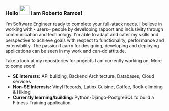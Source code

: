 ### Hello <img src="https://raw.githubusercontent.com/MartinHeinz/MartinHeinz/master/wave.gif" width="30px"> I am Roberto Ramos!

<p>I'm Software Engineer ready to complete your full-stack needs. I believe in working with ~users~ people by developing rapport and inclusivity through communication and technology. I'm able to adapt and cater my skills and perspective to achieve goals with respect to functionality, performance and extensibility. The passion I carry for designing, developing and deploying applications can be seen in my work and can-do attitude.

Take a look at my repositories for projects I am currently working on. More to come soon!

* <strong>SE Interests:</strong> API building, Backend Architecture, Databases, Cloud services
* <strong>Non-SE Interests:</strong> Vinyl Records, Latinx Cuisine, Coffee, Rock-climbing & Hiking
* <strong>Currently learning/building:</strong> Python-Django-PostgreSQL to build a Fitness Training application
<p>
